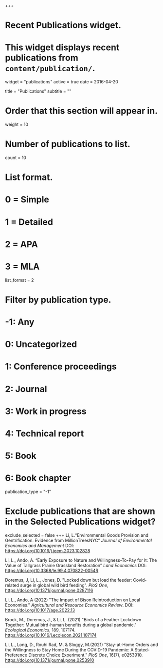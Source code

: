 +++
# Recent Publications widget.
# This widget displays recent publications from `content/publication/`.
widget = "publications"
active = true
date = 2016-04-20

title = "Publications"
subtitle = ""

# Order that this section will appear in.
weight = 10

# Number of publications to list.
count = 10

# List format.
#   0 = Simple
#   1 = Detailed
#   2 = APA
#   3 = MLA
list_format = 2

# Filter by publication type.
# -1: Any
#  0: Uncategorized
#  1: Conference proceedings
#  2: Journal
#  3: Work in progress
#  4: Technical report
#  5: Book
#  6: Book chapter
publication_type = "-1"

# Exclude publications that are shown in the Selected Publications widget?
exclude_selected = false
+++
Li, L.“Environmental Goods Provision and Gentrification: Evidence from MillionTreesNYC” *Journal of Environmental Economics and Management* DOI: https://doi.org/10.1016/j.jeem.2023.102828

Li, L., Ando, A. “Early Exposure to Nature and Willingness-To-Pay for It: The Value of Tallgrass Prairie Grassland Restoration” *Land Economics* DOI: https://doi.org/10.3368/le.99.4.070822-0054R

Doremus, J, Li, L., Jones, D. "Locked down but load the feeder: Covid-related surge in global wild bird feeding". *PloS One*, https://doi.org/10.1371/journal.pone.0287116

Li, L., Ando, A (2022) "The Impact of Bison Reintroduction on Local Economies."  *Agricultural and Resource Economics Review*. DOI: https://doi.org/10.1017/age.2022.13

Brock, M., Doremus, J., & Li, L. (2021) "Birds of a Feather Lockdown Together: Mutual bird-human benefits during a global pandemic." *Ecological Economics*, 189, 107174. https://doi.org/10.1016/j.ecolecon.2021.107174

Li, L., Long, D., Rouhi Rad, M. & Sloggy, M.(2021) "Stay-at-Home Orders and the Willingness to Stay Home During the COVID-19 Pandemic: A Stated-Preference Discrete Choice Experiment." *PloS One*, 16(7), e0253910. https://doi.org/10.1371/journal.pone.0253910

